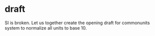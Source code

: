 # draft
SI is broken. Let us together create the opening draft for commonunits system to normalize all units to base 10.

